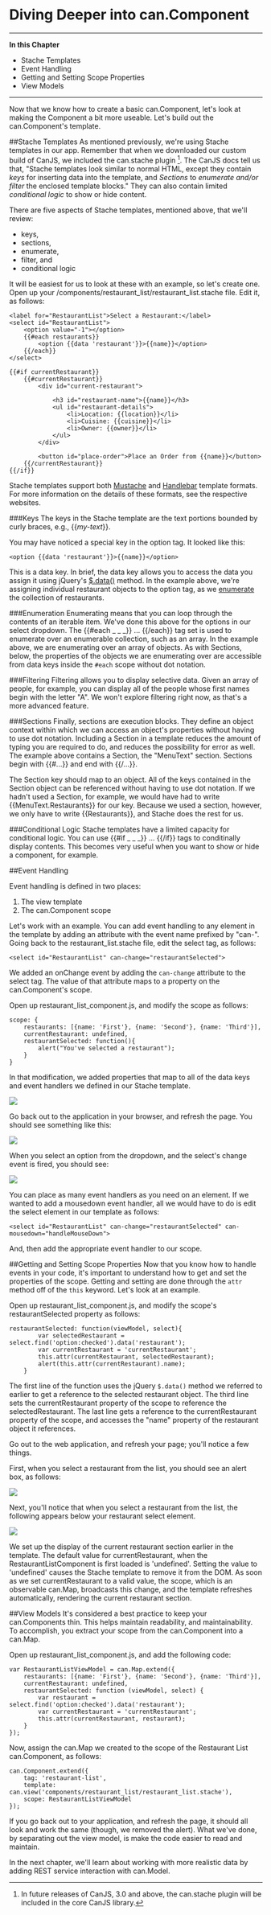 # Diving Deeper into can.Component

- - - -
**In this Chapter**
 - Stache Templates
 - Event Handling
 - Getting and Setting Scope Properties
 - View Models

- - -

Now that we know how to create a basic can.Component, let's look at making the Component a bit more useable. Let's build out the can.Component's template.

##Stache Templates
As mentioned previously, we're using Stache templates in our app. Remember that when we downloaded our custom build of CanJS, we included the can.stache plugin [^can.stache]. The CanJS docs tell us that, "Stache templates look similar to normal HTML, except they contain *keys* for inserting data into the template, and *Sections* to *enumerate and/or filter* the enclosed template blocks." They can also contain limited *conditional logic* to show or hide content.

[^can.stache]: In future releases of CanJS, 3.0 and above, the can.stache plugin will be included in the core CanJS library.

There are five aspects of Stache templates, mentioned above, that we'll review:

- keys,
- sections,
- enumerate,
- filter, and
- conditional logic

It will be easiest for us to look at these with an example, so let's create one. Open up your /components/restaurant_list/restaurant_list.stache file. Edit it, as follows:

	<label for="RestaurantList">Select a Restaurant:</label>
    <select id="RestaurantList">
        <option value="-1"></option>
        {{#each restaurants}}
            <option {{data 'restaurant'}}>{{name}}</option>
        {{/each}}
    </select>

    {{#if currentRestaurant}}
        {{#currentRestaurant}}
            <div id="current-restaurant">

                <h3 id="restaurant-name">{{name}}</h3>
                <ul id="restaurant-details">
                    <li>Location: {{location}}</li>
                    <li>Cuisine: {{cuisine}}</li>
                    <li>Owner: {{owner}}</li>
                </ul>
            </div>

            <button id="place-order">Place an Order from {{name}}</button>
        {{/currentRestaurant}}
    {{/if}}

Stache templates support both [Mustache](https://github.com/janl/mustache.js/) and [Handlebar](http://handlebarsjs.com/) template formats. For more information on the details of these formats, see the respective websites.

###Keys
The keys in the Stache template are the text portions bounded by curly braces, e.g., {{*my-text*}}.

You may have noticed a special key in the option tag. It looked like this:

	<option {{data 'restaurant'}}>{{name}}</option>

This is a data key. In brief, the data key allows you to access the data you assign it using jQuery's [$.data()](http://api.jquery.com/data/) method. In the example above, we're assigning individual restaurant objects to the option tag, as we [enumerate](#stache-enumeration) the collection of restaurants.

###Enumeration <a name="stache-enumeration"></a>
Enumerating means that you can loop through the contents of an iterable item. We've done this above for the options in our select dropdown. The {{#each _ _ _}} ... {{/each}} tag set is used to enumerate over an enumerable collection, such as an array. In the example above, we are enumerating over an array of objects. As with Sections, below, the properties of the objects we are enumerating over are accessible from data keys inside the `#each` scope without dot notation.

###Filtering
Filtering allows you to display selective data. Given an array of people, for example, you can display all of the people whose first names begin with the letter "A". We won't explore filtering right now, as that's a more advanced feature.

###Sections
Finally, sections are execution blocks. They define an object context within which we can access an object's properties without having to use dot notation. Including a Section in a template reduces the amount of typing you are required to do, and reduces the possibility for error as well. The example above contains a Section, the "MenuText" section. Sections begin with {{#...}} and end with {{/...}}.

The Section key should map to an object. All of the keys contained in the Section object can be referenced without having to use dot notation. If we hadn't used a Section, for example, we would have had to write {{MenuText.Restaurants}} for our key. Because we used a section, however, we only have to write {{Restaurants}}, and Stache does the rest for us.

###Conditional Logic
Stache templates have a limited capacity for conditional logic. You can use {{#if _ _ _}} ... {{/if}} tags to conditinally display contents. This becomes very useful when you want to show or hide a component, for example.

##Event Handling

Event handling is defined in two places:

1. The view template
2. The can.Component scope

Let's work with an example. You can add event handling to any element in the template by adding an attribute with the event name prefixed by "can-". Going back to the restaurant_list.stache file, edit the select tag, as follows:

	<select id="RestaurantList" can-change="restaurantSelected">

We added an onChange event by adding the `can-change` attribute to the select tag. The value of that attribute maps to a property on the can.Component's scope.

Open up restaurant_list_component.js, and modify the scope as follows:

    scope: {
        restaurants: [{name: 'First'}, {name: 'Second'}, {name: 'Third'}],
        currentRestaurant: undefined,
        restaurantSelected: function(){
            alert("You've selected a restaurant");
        }
    }

In that modification, we added properties that map to all of the data keys and event handlers we defined in our Stache template.

![](images/3_first_continued/MapOfScopeToTemplate.png)

Go back out to the application in your browser, and refresh the page. You should see something like this:

![](images/3_first_continued/SelectARestaurant.png)

When you select an option from the dropdown, and the select's change event is fired, you should see:

![](images/3_first_continued/SelectARestaurantChangeEvent.png)

You can place as many event handlers as you need on an element. If we wanted to add a mousedown event handler, all we would have to do is edit the select element in our template as follows:

	<select id="RestaurantList" can-change="restaurantSelected" can-mousedown="handleMouseDown">

And, then add the appropriate event handler to our scope.

##Getting and Setting Scope Properties
Now that you know how to handle events in your code, it's important to understand how to get and set the properties of the scope. Getting and setting are done through the `attr` method off of the `this` keyword. Let's look at an example.

Open up restaurant_list_component.js, and modify the scope's restaurantSelected property as follows:

	restaurantSelected: function(viewModel, select){
            var selectedRestaurant = select.find('option:checked').data('restaurant');
            var currentRestaurant = 'currentRestaurant';
            this.attr(currentRestaurant, selectedRestaurant);
            alert(this.attr(currentRestaurant).name);
        }

The first line of the function uses the jQuery `$.data()` method we referred to earlier to get a reference to the selected restaurant object. The third line sets the currentRestaurant property of the scope to reference the selectedRestaurant. The last line gets a reference to the currentRestaurant property of the scope, and accesses the "name" property of the restaurant object it references.

Go out to the web application, and refresh your page; you'll notice a few things.

First, when you select a restaurant from the list, you should see an alert box, as follows:

![](images/3_first_continued/GetterSetterAlertBox.png)

Next, you'll notice that when you select a restaurant from the list, the following appears below your restaurant select element.

![](images/3_first_continued/RestaurantDetailsFirstDisplay.png)

We set up the display of the current restaurant section earlier in the template. The default value for currentRestaurant, when the RestaurantListComponent is first loaded is 'undefined'. Setting the value to 'undefined' causes the Stache template to remove it from the DOM. As soon as we set currentRestaurant to a valid value, the scope, which is an observable can.Map, broadcasts this change, and the template refreshes automatically, rendering the current restaurant section.

##View Models
It's considered a best practice to keep your can.Components thin. This helps maintain readability, and maintainability. To accomplish, you extract your scope from the can.Component into a can.Map.

Open up restaurant_list_component.js, and add the following code:

	var RestaurantListViewModel = can.Map.extend({
        restaurants: [{name: 'First'}, {name: 'Second'}, {name: 'Third'}],
        currentRestaurant: undefined,
        restaurantSelected: function (viewModel, select) {
            var restaurant = select.find('option:checked').data('restaurant');
            var currentRestaurant = 'currentRestaurant';
            this.attr(currentRestaurant, restaurant);
        }
	});


Now, assign the can.Map we created to the scope of the Restaurant List can.Component, as follows:

	can.Component.extend({
    	tag: 'restaurant-list',
    	template: can.view('components/restaurant_list/restaurant_list.stache'),
    	scope: RestaurantListViewModel
	});


If you go back out to your application, and refresh the page, it should all look and work the same (though, we removed the alert). What we've done, by separating out the view model, is make the code easier to read and maintain.

In the next chapter, we'll learn about working with more realistic data by adding REST service interaction with can.Model.